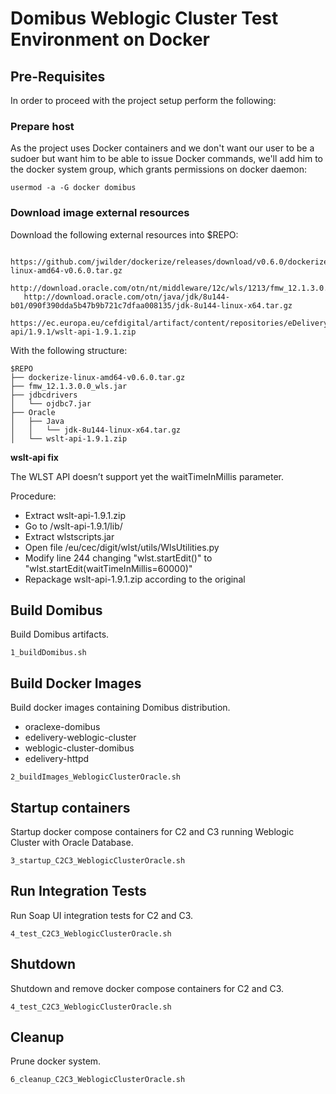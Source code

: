 # Domibus Weblogic Cluster Test Environment on Docker

## Pre-Requisites 

In order to proceed with the project setup perform the following:

### Prepare host

As the project uses Docker containers and we don't want our user to be a sudoer but want him to be able to issue Docker commands, we'll add him to the docker system group, which grants permissions on docker daemon:
```
usermod -a -G docker domibus
```

### Download image external resources

Download the following external resources into $REPO:
```
   https://github.com/jwilder/dockerize/releases/download/v0.6.0/dockerize-linux-amd64-v0.6.0.tar.gz
   http://download.oracle.com/otn/nt/middleware/12c/wls/1213/fmw_12.1.3.0.0_wls.jar
   http://download.oracle.com/otn/java/jdk/8u144-b01/090f390dda5b47b9b721c7dfaa008135/jdk-8u144-linux-x64.tar.gz
   https://ec.europa.eu/cefdigital/artifact/content/repositories/eDelivery/eu/europa/ec/digit/ipcis/wslt-api/1.9.1/wslt-api-1.9.1.zip
```
With the following structure:
```
$REPO
├── dockerize-linux-amd64-v0.6.0.tar.gz
├── fmw_12.1.3.0.0_wls.jar
├── jdbcdrivers
│   └── ojdbc7.jar
├── Oracle
│   ├── Java
│   │   └── jdk-8u144-linux-x64.tar.gz
│   └── wslt-api-1.9.1.zip
```
__wslt-api fix__

The WLST API doesn’t support yet the waitTimeInMillis parameter.

Procedure:
* Extract wslt-api-1.9.1.zip
* Go to /wslt-api-1.9.1/lib/
* Extract wlstscripts.jar
* Open file /eu/cec/digit/wlst/utils/WlsUtilities.py
* Modify line 244 changing "wlst.startEdit()" to "wlst.startEdit(waitTimeInMillis=60000)"
* Repackage wslt-api-1.9.1.zip according to the original

## Build Domibus

Build Domibus artifacts. 

```
1_buildDomibus.sh
```

## Build Docker Images

Build docker images containing Domibus distribution.
* oraclexe-domibus
* edelivery-weblogic-cluster
* weblogic-cluster-domibus
* edelivery-httpd

```
2_buildImages_WeblogicClusterOracle.sh
```

## Startup containers

Startup docker compose containers for C2 and C3 running Weblogic Cluster with Oracle Database.

```
3_startup_C2C3_WeblogicClusterOracle.sh
```

## Run Integration Tests

Run Soap UI integration tests for C2 and C3.

```
4_test_C2C3_WeblogicClusterOracle.sh
```

## Shutdown

Shutdown and remove docker compose containers for C2 and C3.

```
4_test_C2C3_WeblogicClusterOracle.sh
```

## Cleanup

Prune docker system.

```
6_cleanup_C2C3_WeblogicClusterOracle.sh
```